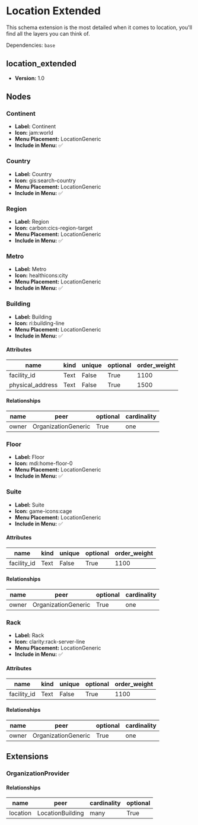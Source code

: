 # Location Extended

This schema extension is the most detailed when it comes to location, you'll find all the layers you can think of.

Dependencies: `base`

## location_extended

- **Version:** 1.0

## Nodes

### Continent

- **Label:** Continent
- **Icon:** jam:world
- **Menu Placement:** LocationGeneric
- **Include in Menu:** ✅

### Country

- **Label:** Country
- **Icon:** gis:search-country
- **Menu Placement:** LocationGeneric
- **Include in Menu:** ✅

### Region

- **Label:** Region
- **Icon:** carbon:cics-region-target
- **Menu Placement:** LocationGeneric
- **Include in Menu:** ✅

### Metro

- **Label:** Metro
- **Icon:** healthicons:city
- **Menu Placement:** LocationGeneric
- **Include in Menu:** ✅

### Building

- **Label:** Building
- **Icon:** ri:building-line
- **Menu Placement:** LocationGeneric
- **Include in Menu:** ✅

#### Attributes

| name | kind | unique | optional | order_weight |
| ---- | ---- | ------ | -------- | ------------ |
| facility\_id | Text | False | True | 1100 |
| physical\_address | Text | False | True | 1500 |

#### Relationships

| name | peer | optional | cardinality |
| ---- | ---- | -------- | ----------- |
| owner | OrganizationGeneric | True | one |

### Floor

- **Label:** Floor
- **Icon:** mdi:home-floor-0
- **Menu Placement:** LocationGeneric
- **Include in Menu:** ✅

### Suite

- **Label:** Suite
- **Icon:** game-icons:cage
- **Menu Placement:** LocationGeneric
- **Include in Menu:** ✅

#### Attributes

| name | kind | unique | optional | order_weight |
| ---- | ---- | ------ | -------- | ------------ |
| facility\_id | Text | False | True | 1100 |

#### Relationships

| name | peer | optional | cardinality |
| ---- | ---- | -------- | ----------- |
| owner | OrganizationGeneric | True | one |

### Rack

- **Label:** Rack
- **Icon:** clarity:rack-server-line
- **Menu Placement:** LocationGeneric
- **Include in Menu:** ✅

#### Attributes

| name | kind | unique | optional | order_weight |
| ---- | ---- | ------ | -------- | ------------ |
| facility\_id | Text | False | True | 1100 |

#### Relationships

| name | peer | optional | cardinality |
| ---- | ---- | -------- | ----------- |
| owner | OrganizationGeneric | True | one |

## Extensions

### OrganizationProvider

#### Relationships

| name | peer | cardinality | optional |
| ---- | ---- | ----------- | -------- |
| location | LocationBuilding | many | True |
